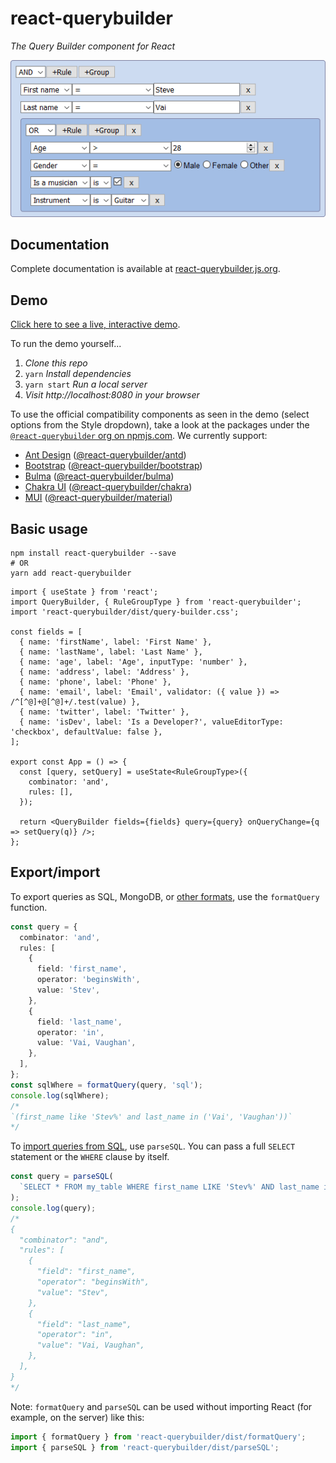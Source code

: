 # react-querybuilder

_The Query Builder component for React_

![Screenshot](../../_assets/screenshot.png)

## Documentation

Complete documentation is available at [react-querybuilder.js.org](https://react-querybuilder.js.org).

## Demo

[Click here to see a live, interactive demo](https://react-querybuilder.js.org/react-querybuilder/).

<detail>
<summary>To run the demo yourself...</summary>

1. _Clone this repo_
2. `yarn` _Install dependencies_
3. `yarn start` _Run a local server_
4. _Visit http://localhost:8080 in your browser_

</detail>

To use the official compatibility components as seen in the demo (select options from the Style dropdown), take a look at the packages under the [`@react-querybuilder` org on npmjs.com](https://www.npmjs.com/org/react-querybuilder). We currently support:

- [Ant Design](https://ant.design/) ([@react-querybuilder/antd](https://www.npmjs.com/package/@react-querybuilder/antd))
- [Bootstrap](https://getbootstrap.com/) ([@react-querybuilder/bootstrap](https://www.npmjs.com/package/@react-querybuilder/bootstrap))
- [Bulma](https://bulma.io/) ([@react-querybuilder/bulma](https://www.npmjs.com/package/@react-querybuilder/bulma))
- [Chakra UI](https://chakra-ui.com/) ([@react-querybuilder/chakra](https://www.npmjs.com/package/@react-querybuilder/chakra))
- [MUI](https://mui.com/) ([@react-querybuilder/material](https://www.npmjs.com/package/@react-querybuilder/material))

## Basic usage

```shell
npm install react-querybuilder --save
# OR
yarn add react-querybuilder
```

```tsx
import { useState } from 'react';
import QueryBuilder, { RuleGroupType } from 'react-querybuilder';
import 'react-querybuilder/dist/query-builder.css';

const fields = [
  { name: 'firstName', label: 'First Name' },
  { name: 'lastName', label: 'Last Name' },
  { name: 'age', label: 'Age', inputType: 'number' },
  { name: 'address', label: 'Address' },
  { name: 'phone', label: 'Phone' },
  { name: 'email', label: 'Email', validator: ({ value }) => /^[^@]+@[^@]+/.test(value) },
  { name: 'twitter', label: 'Twitter' },
  { name: 'isDev', label: 'Is a Developer?', valueEditorType: 'checkbox', defaultValue: false },
];

export const App = () => {
  const [query, setQuery] = useState<RuleGroupType>({
    combinator: 'and',
    rules: [],
  });

  return <QueryBuilder fields={fields} query={query} onQueryChange={q => setQuery(q)} />;
};
```

## Export/import

To export queries as SQL, MongoDB, or [other formats](https://react-querybuilder.js.org/docs/api/export), use the `formatQuery` function.

```ts
const query = {
  combinator: 'and',
  rules: [
    {
      field: 'first_name',
      operator: 'beginsWith',
      value: 'Stev',
    },
    {
      field: 'last_name',
      operator: 'in',
      value: 'Vai, Vaughan',
    },
  ],
};
const sqlWhere = formatQuery(query, 'sql');
console.log(sqlWhere);
/*
`(first_name like 'Stev%' and last_name in ('Vai', 'Vaughan'))`
*/
```

To [import queries from SQL](https://react-querybuilder.js.org/docs/api/import), use `parseSQL`. You can pass a full `SELECT` statement or the `WHERE` clause by itself.

```ts
const query = parseSQL(
  `SELECT * FROM my_table WHERE first_name LIKE 'Stev%' AND last_name in ('Vai', 'Vaughan')`
);
console.log(query);
/*
{
  "combinator": "and",
  "rules": [
    {
      "field": "first_name",
      "operator": "beginsWith",
      "value": "Stev",
    },
    {
      "field": "last_name",
      "operator": "in",
      "value": "Vai, Vaughan",
    },
  ],
}
*/
```

Note: `formatQuery` and `parseSQL` can be used without importing React (for example, on the server) like this:

```js
import { formatQuery } from 'react-querybuilder/dist/formatQuery';
import { parseSQL } from 'react-querybuilder/dist/parseSQL';
```
